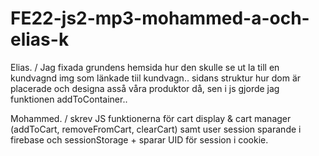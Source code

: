 # FE22-js2-mp3-mohammed-a-och-elias-k
 
 Elias. / Jag fixada grundens hemsida hur den skulle se ut la till en kundvagnd img som länkade tiil kundvagn..
 sidans struktur hur dom är placerade och designa asså våra produktor då, sen i js gjorde jag funktionen addToContainer..

Mohammed. / skrev JS funktionerna för cart display & cart manager (addToCart, removeFromCart, clearCart) samt user session sparande i firebase och sessionStorage + sparar UID för session i cookie.
